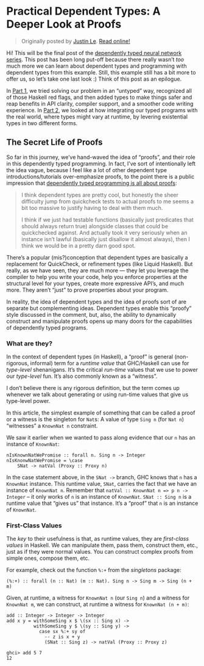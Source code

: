 Practical Dependent Types: A Deeper Look at Proofs
==================================================

> Originally posted by [Justin Le](https://blog.jle.im/).
> [Read online!](https://blog.jle.im/entry/practical-dependent-types-in-haskell-3.html)

Hi! This will be the final post of the [dependently typed neural network
series](https://blog.jle.im/entries/series/+practical-dependent-types-in-haskell.html).
This post has been long put-off because there really wasn’t *too* much more we
can learn about dependent types and programming with dependent types from this
example. Still, this example still has a bit more to offer us, so let’s take one
last look :) Think of this post as an epilogue.

In [Part
1](https://blog.jle.im/entry/practical-dependent-types-in-haskell-1.html), we
tried solving our problem in an “untyped” way, recognized all of those Haskell
red flags, and then added types to make things safer and reap benefits in API
clarity, compiler support, and a smoother code writing experience. In [Part
2](https://blog.jle.im/entry/practical-dependent-types-in-haskell-2.html), we
looked at how integrating our typed programs with the real world, where types
might vary at runtime, by levering existential types in two different forms.

The Secret Life of Proofs
-------------------------

So far in this journey, we’ve hand-waved the idea of “proofs”, and their role in
this dependently typed programming. In fact, I’ve sort of intentionally left the
idea vague, because I feel like a lot of other dependent type
introductions/tutorials over-emphasize proofs, to the point there is a public
impression that [dependently typed programming is all about
proofs](https://www.reddit.com/r/haskell/comments/62uv6g/verify_your_typeclass_instances_in_haskell_today/dfpt2g7/):

> I think dependent types are pretty cool, but honestly the sheer difficulty
> jump from quickcheck tests to actual proofs to me seems a bit too massive to
> justify having to deal with them much.
>
> I think if we just had testable functions (basically just predicates that
> should always return true) alongside classes that could be quickchecked
> against. And actually took it very seriously when an instance isn’t lawful
> (basically just disallow it almost always), then I think we would be in a
> pretty darn good spot.

There’s a popular (mis?)conception that dependent types are basically a
replacement for QuickCheck, or refinement types (like Liquid Haskell). But
really, as we have seen, they are much more — they let you leverage the compiler
to help you write your code, help you enforce properties at the structural level
for your types, create more expressive API’s, and much more. They aren’t “just”
to prove properties about your program.

In reality, the idea of dependent types and the idea of proofs sort of are
separate but complementing ideas. Dependent types enable this “proofy” style
discussed in the comment, but, also, the ability to dynamically construct and
manipulate proofs opens up many doors for the capabilities of dependently typed
programs.

### What are they?

In the context of dependent types (in Haskell), a “proof” is general
(non-rigorous, informal) term for a *runtime value* that GHC/Haskell can use for
*type-level* shenanigans. It’s the critical *run-time* values that we use to
power our *type-level* fun. It’s also commonly known as a “witness”.

I don’t believe there is any rigorous definition, but the term comes up whenever
we talk about generating or using run-time values that give us type-level power.

In this article, the simplest example of something that can be called a proof or
a witness is the singleton for `Nat`s: A value of type `Sing n` (for `Nat n`)
“witnesses” a `KnownNat n` constraint.

We saw it earlier when we wanted to pass along evidence that our `n` has an
instance of `KnownNat`:

``` {.haskell}
nIsKnownNatWePromise :: forall n. Sing n -> Integer
nIsKnonwNatWePromise = \case
    SNat -> natVal (Proxy :: Proxy n)
```

In the case statement above, in the `SNat ->` branch, GHC knows that `n` has a
`KnownNat` instance. This runtime value, `SNat`, carries the fact that we have
an instance of `KnownNat n`. Remember that
`natVal :: KnownNat n => p n -> Integer` – it only works of `n` is an instance
of `KnownNat`. `SNat :: Sing n` is a runtime value that “gives us” that
instance. It’s a “proof” that `n` is an instance of `KnownNat`.

### First-Class Values

The *key* to their usefulness is that, as runtime values, they are *first-class
values* in Haskell. We can manipulate them, pass them, construct them, etc.,
just as if they were normal values. You can construct complex proofs from simple
ones, compose them, etc.

For example, check out the function `%:+` from the *singletons* package:

``` {.haskell}
(%:+) :: forall (n :: Nat) (m :: Nat). Sing n -> Sing m -> Sing (n + m)
```

Given, at runtime, a witness for `KnownNat n` (our `Sing n`) and a witness for
`KnownNat m`, we can construct, at runtime a witness for `KnownNat (n + m)`:

``` {.haskell}
add :: Integer -> Integer -> Integer
add x y = withSomeSing x $ \(sx :: Sing x) ->
          withSomeSing y $ \(sy :: Sing y) ->
            case sx %:+ sy of
              -- z is x + y
              (SNat :: Sing z) -> natVal (Proxy :: Proxy z)
```

``` {.haskell}
ghci> add 5 7
12
```

<!-- Uniting Existential Contexts -->
<!-- ---------------------------- -->
<!-- In the last exercise, we introduced `SomeNet`: -->
<!-- ~~~haskell -->
<!-- !!!dependent-haskell/NetworkTyped2.hs "data SomeNet" -->
<!-- ~~~ -->
<!-- `SomeNet` is actually a big step above `OpaqueNet` because now its external API -->
<!-- (the size of vectors that it takes/outputs) is now existentially quantified, so -->
<!-- this presents some unique challenges. -->
<!-- Recall that we was able to write `runOpaqueNet` without much problems, because -->
<!-- the types guaranteed that everything made sense: -->
<!-- ~~~haskell -->
<!-- !!!dependent-haskell/NetworkTyped2.hs "runOpaqueNet ::" -->
<!-- ~~~ -->
<!-- In fact, GHC actually enforces that everything works out --- it knows that you -->
<!-- run a `n'` with an `R i`, and sees that `x` is an `R i`, and also knows that -->
<!-- whatever the internal structure is, an `R o` is always what pops out regardless -->
<!-- if `hs` is `'[]`, `'[5,3]` or `'[100,200,4]`. -->
<!-- But can we write a sensible `runSomeNet`?  What would the type even be?  Let's -->
<!-- try an initial attempt: -->
<!-- ~~~haskell -->
<!-- runSomeNet :: (KnownNat i, KnownNat o) -->
<!--            => SomeNet -->
<!--            -> R i -->
<!--            -> R o -->
<!-- runSomeNet n x = case n of -->
<!--                    SNet n' -> runNet n' x -->
<!-- ~~~ -->
<!-- Hm.  This clearly won't work, because the network inside `SomeNet` might not -->
<!-- even take the `R i` that we give it.  What if it takes a `R 5`, but we pass in -->
<!-- an `R 10`?  Remember, because of universal quantification, `runSomeNet` has to -->
<!-- work with *any* `i`, be it 5, 10, or 100.  But the internal network might not -->
<!-- be so accommodating.  If we try to write it, GHC will complain immediately.  In -->
<!-- short, `runSomeNet` should be *partial*, and return a `Maybe`. -->
<!-- ~~~haskell -->
<!-- runSomeNet :: (KnownNat i, KnownNat o) -->
<!--            => SomeNet -->
<!--            -> R i -->
<!--            -> Maybe (R o) -->
<!-- ~~~ -->
<!-- We can see another problem here --- We can't have it return `R o`, of course, -->
<!-- because `o` is universally quantified here, so the user can decide `o`.  But -->
<!-- `o` isn't free for the user to pick...it's determined by the network inside -->
<!-- `SNet`.  So, the `o` has to be existentially quantified.  We'll return a -->
<!-- continuation-style existentially quantified `o` here, because *hmatrix* doesn't -->
<!-- come with a built-in constructor-style quantifier: -->
<!-- ~~~haskell -->
<!-- runSomeNet :: KnownNat i -->
<!--            => SomeNet -->
<!--            -> R i -->
<!--            -> (forall o. KnownNat o => R o -> r) -->
<!--            -> Maybe r -->
<!-- ~~~ -->
<!-- And finally, we have a type signature that makes sense: give a `SomeNet` and an -->
<!-- `R i`, and possibly get in return an existentially quantified `R o`.  If the `R -->
<!-- i` doesn't fit into the `SomeNet`, the result will be `Nothing`. -->
<!-- Now that we have a type, let's try implementing it: -->
<!-- ~~~haskell -->
<!-- runSomeNet :: KnownNat i -->
<!--            => SomeNet -->
<!--            -> R i -->
<!--            -> (forall o. KnownNat o => R o -> r) -->
<!--            -> Maybe r -->
<!-- runSomeNet n x f = case n of -->
<!--                      SNet (n' :: Network i' hs o) -> -->
<!--                        if natVal (Proxy @i') == natVal (Proxy @i) -->
<!--                          then Just (f (runNet n' x)) -->
<!--                          else Nothing -->
<!-- ~~~ -->
<!-- First, we open it and check if the `i'` inside the `SNet` is the same as the -->
<!-- `i` we get as input.  If it is, we return `Just`, and if not, `Nothing`. -->
<!-- Unfortunately, this doesn't really work.  That's because our silly little `==` -->
<!-- doesn't actually prove to GHC that the two lengths are equal.  GHC will still -->
<!-- believe that `i` and `i'` are different, in general. -->
<!-- And why should it believe that `i ~ i'`, just because of `==`?  Remember that -->
<!-- `==` is a user-defined function, and can return anything.  Why should the type -->
<!-- checker be ~~fooled~~ convinced by a silly user-defined function? -->
<!-- The problem is that the `Bool` returned doesn't really tell the compiler -->
<!-- anything.  It's just a bit of information, and doesn't really come with any -->
<!-- proof that the two types are actually equal.  What we need is a way to *prove* -->
<!-- to the compiler (and the typechecker) that the two are equal. -->
<!-- ### Proofs -->
<!-- We got far without talking about proofs, but really, you can only expect to -->
<!-- get so far when talking about dependently typed programming without talking -->
<!-- about proofs!  Proofs are, in a way, essential to the very essence of -->
<!-- dependently typed programming.[^proofs] -->
<!-- [^proofs]: One thing I've noticed, however, is that a lot of dependently typed -->
<!-- programming introductions *begin* with proofs, and go to applications later. -->
<!-- Here, I hope I can change that trend by starting with the applications, and -->
<!-- bringing proofs later after being able to see their motivation! -->

